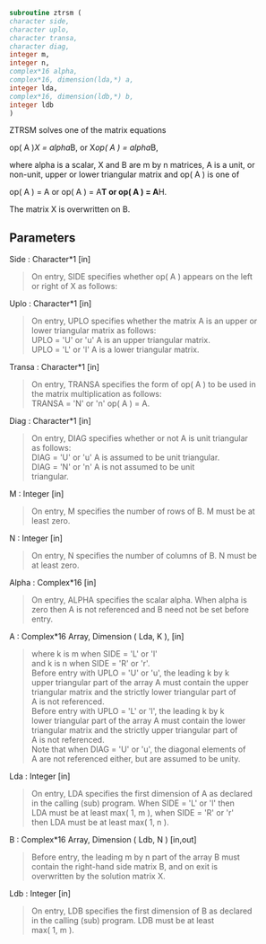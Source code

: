 ```fortran  
subroutine ztrsm (  
character side,  
character uplo,  
character transa,  
character diag,  
integer m,  
integer n,  
complex*16 alpha,  
complex*16, dimension(lda,*) a,  
integer lda,  
complex*16, dimension(ldb,*) b,  
integer ldb  
)  
```  
  
ZTRSM  solves one of the matrix equations  
  
op( A )*X = alpha*B,   or   X*op( A ) = alpha*B,  
  
where alpha is a scalar, X and B are m by n matrices, A is a unit, or  
non-unit,  upper or lower triangular matrix  and  op( A )  is one  of  
  
op( A ) = A   or   op( A ) = A**T   or   op( A ) = A**H.  
  
The matrix X is overwritten on B.  
  
## Parameters  
Side : Character*1 [in]  
> On entry, SIDE specifies whether op( A ) appears on the left  
> or right of X as follows:  
  
Uplo : Character*1 [in]  
> On entry, UPLO specifies whether the matrix A is an upper or  
> lower triangular matrix as follows:  
> UPLO = 'U' or 'u'   A is an upper triangular matrix.  
> UPLO = 'L' or 'l'   A is a lower triangular matrix.  
  
Transa : Character*1 [in]  
> On entry, TRANSA specifies the form of op( A ) to be used in  
> the matrix multiplication as follows:  
> TRANSA = 'N' or 'n'   op( A ) = A.  
  
Diag : Character*1 [in]  
> On entry, DIAG specifies whether or not A is unit triangular  
> as follows:  
> DIAG = 'U' or 'u'   A is assumed to be unit triangular.  
> DIAG = 'N' or 'n'   A is not assumed to be unit  
> triangular.  
  
M : Integer [in]  
> On entry, M specifies the number of rows of B. M must be at  
> least zero.  
  
N : Integer [in]  
> On entry, N specifies the number of columns of B.  N must be  
> at least zero.  
  
Alpha : Complex*16 [in]  
> On entry,  ALPHA specifies the scalar  alpha. When  alpha is  
> zero then  A is not referenced and  B need not be set before  
> entry.  
  
A : Complex*16 Array, Dimension ( Lda, K ), [in]  
> where k is m when SIDE = 'L' or 'l'  
> and k is n when SIDE = 'R' or 'r'.  
> Before entry  with  UPLO = 'U' or 'u',  the  leading  k by k  
> upper triangular part of the array  A must contain the upper  
> triangular matrix  and the strictly lower triangular part of  
> A is not referenced.  
> Before entry  with  UPLO = 'L' or 'l',  the  leading  k by k  
> lower triangular part of the array  A must contain the lower  
> triangular matrix  and the strictly upper triangular part of  
> A is not referenced.  
> Note that when  DIAG = 'U' or 'u',  the diagonal elements of  
> A  are not referenced either,  but are assumed to be  unity.  
  
Lda : Integer [in]  
> On entry, LDA specifies the first dimension of A as declared  
> in the calling (sub) program.  When  SIDE = 'L' or 'l'  then  
> LDA  must be at least  max( 1, m ),  when  SIDE = 'R' or 'r'  
> then LDA must be at least max( 1, n ).  
  
B : Complex*16 Array, Dimension ( Ldb, N ) [in,out]  
> Before entry,  the leading  m by n part of the array  B must  
> contain  the  right-hand  side  matrix  B,  and  on exit  is  
> overwritten by the solution matrix  X.  
  
Ldb : Integer [in]  
> On entry, LDB specifies the first dimension of B as declared  
> in  the  calling  (sub)  program.   LDB  must  be  at  least  
> max( 1, m ).  
  
